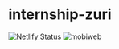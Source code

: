 # internship-zuri
[![Netlify Status](https://api.netlify.com/api/v1/badges/533edb26-06fe-40b5-a36d-d7b2184e7f8c/deploy-status)](https://app.netlify.com/sites/cyph3resume/deploys)
![mobiweb](https://user-images.githubusercontent.com/42154103/130028082-462825fe-27f7-4e93-8068-f939a53816b0.gif)

